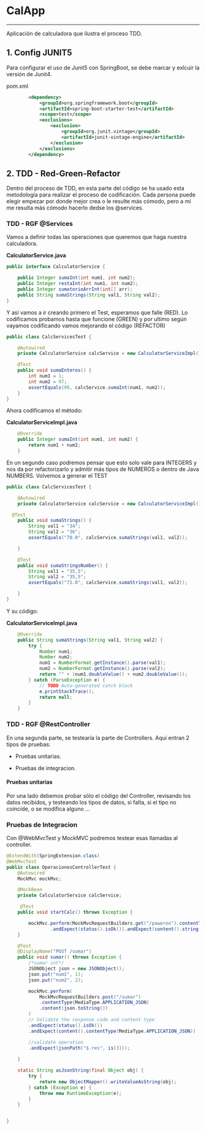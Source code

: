# CalApp
---
Aplicación de calculadora que ilustra el proceso TDD.

## 1. Config JUNIT5
Para configurar el uso de Junit5 con SpringBoot, se debe marcar y exlcuir la versión de Junit4.

pom.xml
```xml
		<dependency>
			<groupId>org.springframework.boot</groupId>
			<artifactId>spring-boot-starter-test</artifactId>
			<scope>test</scope>
			<exclusions>
				<exclusion>
					<groupId>org.junit.vintage</groupId>
					<artifactId>junit-vintage-engine</artifactId>
				</exclusion>
			</exclusions>
		</dependency>
```
## 2. TDD - Red-Green-Refactor
Dentro del proceso de TDD, en esta parte del código se ha usado esta metodología para realizar el proceso de codificación.
Cada persona puede elegir empezar por donde mejor crea o le resulte más cómodo, pero a mí me resulta más cómodo hacerlo dedse los @services.

### TDD - RGF @Services
Vamos a definir todas las operaciones que queremos que haga nuestra calculadora.

**CalculatorService.java**
```java
public interface CalculatorService {

    public Integer sumaInt(int num1, int num2);
    public Integer restaInt(int num1, int num2);
    public Integer sumatorioArrInt(int[] arr);
    public String sumaStrings(String val1, String val2);
}
```

Y así vamos a ir creando primero el Test, esperamos que falle (RED). Lo codificamos probamos hasta que funcione (GREEN) y por ultimo según vayamos codificando vamos mejorando el código (REFACTOR)
```java
public class CalcServicesTest {

    @Autowired
    private CalculatorService calcService = new CalculatorServiceImpl();

    @Test
    public void sumaEnteros() {
        int num1 = 1;
        int num2 = 97;
        assertEquals(98, calcService.sumaInt(num1, num2));
    }
}
```
Ahora codificamos el método:

**CalculatorServiceImpl.java**
```java
    @Override
    public Integer sumaInt(int num1, int num2) {
        return num1 + num2;
    }
```

En un segundo caso podremos pensar que esto solo vale para INTEGERS y nos da por refactorizarlo y admitir más tipos de NUMEROS o dentro de Java NUMBERS.
Volvemos a generar el TEST
```java
public class CalcServicesTest {

    @Autowired
    private CalculatorService calcService = new CalculatorServiceImpl();

  @Test
    public void sumaStrings() {
        String val1 = "34";
        String val2 = "36";
        assertEquals("70.0", calcService.sumaStrings(val1, val2));

    }

    @Test
    public void sumaStringsNumber() {
        String val1 = "35,5";
        String val2 = "35,5";
        assertEquals("71.0", calcService.sumaStrings(val1, val2));

    }
}
```

Y su código:

**CalculatorServiceImpl.java**
```java
    @Override
    public String sumaStrings(String val1, String val2) {
        try {
            Number num1;
            Number num2;
            num1 = NumberFormat.getInstance().parse(val1);
            num2 = NumberFormat.getInstance().parse(val2);
            return "" + (num1.doubleValue() + num2.doubleValue());
        } catch (ParseException e) {
            // TODO Auto-generated catch block
            e.printStackTrace();
            return null;
        }
    }
```
### TDD - RGF @RestController

En una segunda parte, se testearía la parte de Controllers.
Aquí entran 2 tipos de pruebas:
* Pruebas unitarias.

* Pruebas de integracion.

#### Pruebas unitarias
Por una lado debemos probar sólo el código del Controller, revisando los datos recibidos, y testeando los tipos de datos, si falta, si el tipo no coincide, o se modifica alguno ...

### Pruebas de Integracion
Con @WebMvcTest y MockMVC podremos testear esas llamadas al controller.


```java
@ExtendWith(SpringExtension.class)
@WebMvcTest
public class OperacionesControllerTest {
    @Autowired
    MockMvc mockMvc;

    @MockBean
    private CalculatorService calcService;

     @Test
    public void startCalc() throws Exception {

        mockMvc.perform(MockMvcRequestBuilders.get("/poweron").contentType(MediaType.APPLICATION_JSON))
                .andExpect(status().isOk()).andExpect(content().string("powerOn"));
    }

    @Test
    @DisplayName("POST /sumar")
    public void sumar() throws Exception {
        /*sumar int*/
        JSONObject json = new JSONObject();
        json.put("num1", 1);
        json.put("num2", 2);

        mockMvc.perform(
            MockMvcRequestBuilders.post("/sumar")
            .contentType(MediaType.APPLICATION_JSON)
            .content(json.toString())
        )
        // Validate the response code and content type
        .andExpect(status().isOk())
        .andExpect(content().contentType(MediaType.APPLICATION_JSON))

        //validate operation
        .andExpect(jsonPath("$.res", is(3)));
        
    }

    static String asJsonString(final Object obj) {
        try {
            return new ObjectMapper().writeValueAsString(obj);
        } catch (Exception e) {
            throw new RuntimeException(e);
        }
    }


}
```